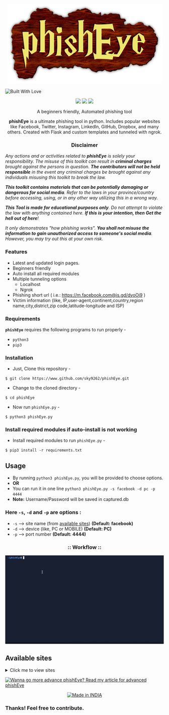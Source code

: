 <!-- phishEye -->

<p align="center">
  <img src="./img/logo.png">
</p>

<img title="Built With Love" src="https://forthebadge.com/images/badges/built-with-love.svg"></p>

<p align="center">
  <img src="https://img.shields.io/badge/Author-sky9262-cyan?style=flat-square">
  <img src="https://img.shields.io/badge/Open%20Source-Yes-cyan?style=flat-square">
  <img src="https://img.shields.io/badge/Written%20In-Python3-cyan?style=flat-square">
</p>

<p align="center">A beginners friendly, Automated phishing tool</p>

<p align="center"><strong>phishEye</strong> is a ultimate phishing tool in python. Includes popular websites like Facebook, Twitter, Instagram, LinkedIn, GitHub, Dropbox, and many others. Created with Flask and custom templates and tunneled with ngrok.</p>

<h3><p align="center">Disclaimer</p></h3>

<i>Any actions and or activities related to <b>phishEye</b> is solely your responsibility. The misuse of this toolkit can result in <b>criminal charges</b> brought against the persons in question. <b>The contributors will not be held responsible</b> in the event any criminal charges be brought against any individuals misusing this toolkit to break the law.

<b>This toolkit contains materials that can be potentially damaging or dangerous for social media</b>. Refer to the laws in your province/country before accessing, using, or in any other way utilizing this in a wrong way.

<b>This Tool is made for educational purposes only</b>. Do not attempt to violate the law with anything contained here. <b>If this is your intention, then Get the hell out of here</b>!

It only demonstrates "how phishing works". <b>You shall not misuse the information to gain unauthorized access to someone's social media</b>. However, you may try out this at your own risk.</i>

### Features

- Latest and updated login pages.
- Beginners friendly
- Auto install all required modules
- Multiple tunneling options
  - Localhost
  - Ngrok
- Phishing short url ( i.e.: https://m.facebook.com@is.gd/dyoOj9 )
- Victim information (like, IP,user-agent,continent,country,region name,city,district,zip code,latitude-longitude and ISP)

### Requirements

**`phishEye`** requires the following programs to run properly - 
- `python3`
- `pip3`

### Installation

- Just, Clone this repository -
```
$ git clone https://www.github.com/sky9262/phishEye.git
```

- Change to the cloned directory -
```
$ cd phishEye
```

- Now run `phishEye.py` -
```
$ python3 phishEye.py
```

### Install required modules if auto-install is not working
- Install required modules to run `phishEye.py` -
```
$ pip3 install -r requirements.txt
```


## Usage
- By running `python3 phishEye.py`, you will be provided to choose options.
- **OR**
- You can run it in one line `python3 phishEye.py -s facebook -d pc -p 4444`
- **Note:** Username/Password will be saved in captured.db

### Here `-s`, `-d` and `-p` are options :
- `-s` --> site name (from <a href="https://github.com/sky9262/phishEye#:~:text=%3A%3A%20Workflow%20%3A%3A-,Available%20sites,-Click%20me%20to">available sites</a>) **(Default: facebook)**
- `-d` --> device (like, PC or MOBILE) **(Default: PC)**
- `-p` --> port number **(Default: 4444)**

<h3 align="center">
:: Workflow ::
</h3>
<p align="center">
<img src="./img/Preview_v1.3.gif" alt="test gif"/>
</p>

## Available sites
<details>
<summary>Click me to view sites</summary><blockquote>
<details>
<summary>PC</summary>
<ol>

[1] Amazon
  
[2] DeviantArt
  
[3] Dropbox
  
[4] eBay
  
[5] Facebook
  
[6] Github
  
[7] GitLab
  
[8] Google
  
[9] Instagram
  
[10] LinkedIn
  
[11] Messenger
  
[12] PayPal
  
[13] Twitter
  
</ol>
</details>  
<details>
<summary>MOBILE</summary>
<ol>
  
[1] Amazon
  
[2] DeviantArt
  
[3] Dropbox
  
[4] eBay
  
[5] Facebook
  
[6] Github
  
[7] GitLab
  
[8] Google
  
[9] Instagram
  
[10] LinkedIn
  
[11] PayPal
  
[12] Twitter 

</ol>
</details>
</details>

<a href="https://sky9262.tistory.com/entry/phishEye-An-ultimate-phishing-tool#:~:text=Wanna%20go%20more%20advanced%3F"><img title="Wanna go more advance phishEye? Read my article for advanced phishEye" src="https://readme-typing-svg.herokuapp.com/?color=%23C02218&size=22&center=true&vCenter=true&width=450&height=100&lines=Wanna+go+more+advance+phishEye%3F;Read+my+article+on+advanced+phishEye.">
<p align=center>
  <a href="https://github.com/sky9262"><img title="Made in INDIA" src="https://img.shields.io/badge/MADE%20IN-INDIA-SCRIPT?colorA=%23ff8100&colorB=%23017e40&colorC=%23ff0000&style=for-the-badge"></a>
</p>
  
### Thanks! Feel free to contribute.
